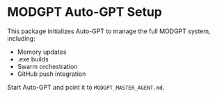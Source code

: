 # MODGPT Auto-GPT Setup

This package initializes Auto-GPT to manage the full MODGPT system, including:

- Memory updates
- .exe builds
- Swarm orchestration
- GitHub push integration

Start Auto-GPT and point it to `MODGPT_MASTER_AGENT.md`.
